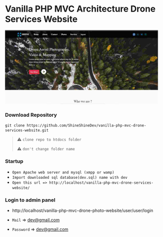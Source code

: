 # Vanilla PHP MVC Architecture Drone Services Website

![image](https://github.com/ShineShineDev/vanilla-php-mvc-drone-services-website/blob/master/app_overview_photos/001_photo.jpg)



### Download Repository
```
git clone https://github.com/ShineShineDev/vanilla-php-mvc-drone-services-website.git
```
> :warning: `clone repo to htdocs folder`
>
> :warning: `don't change folder name`





### Startup

- `Open Apache web server and mysql (xmpp or wamp)`
- `Import downloaded sql database(dev.sql) name with dev `
- `Open this url => http://localhost/vanilla-php-mvc-drone-services-website/`





### Login to admin panel 

- http://localhost/vanilla-php-mvc-drone-photo-website/user/user/login

- `Mail` => dev@gmail.com

- `Password` => dev@gmail.com


